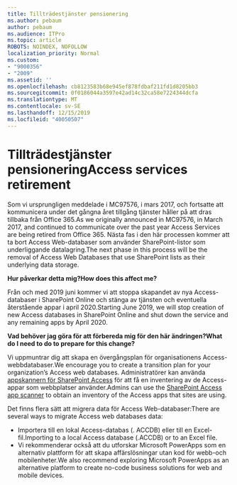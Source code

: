```yaml
---
title: Tillträdestjänster pensionering
ms.author: pebaum
author: pebaum
ms.audience: ITPro
ms.topic: article
ROBOTS: NOINDEX, NOFOLLOW
localization_priority: Normal
ms.custom:
- "9000356"
- "2009"
ms.assetid: ''
ms.openlocfilehash: cb8123583b68e945ef878fdbaf211fd1d8205bb3
ms.sourcegitcommit: 0f0186044a3597e42ad14c32ca58e7224344dcfa
ms.translationtype: MT
ms.contentlocale: sv-SE
ms.lasthandoff: 12/15/2019
ms.locfileid: "40050507"
---
```

# <a name="access-services-retirement"></a><span data-ttu-id="8ff8a-102">Tillträdestjänster pensionering</span><span class="sxs-lookup"><span data-stu-id="8ff8a-102">Access services retirement</span></span>

<span data-ttu-id="8ff8a-103">Som vi ursprungligen meddelade i MC97576, i mars 2017, och fortsatte att kommunicera under det gångna året tillgång tjänster håller på att dras tillbaka från Office 365.</span><span class="sxs-lookup"><span data-stu-id="8ff8a-103">As we originally announced in MC97576, in March 2017, and continued to communicate over the past year Access Services are being retired from Office 365.</span></span> <span data-ttu-id="8ff8a-104">Nästa fas i den här processen kommer att ta bort Access Web-databaser som använder SharePoint-listor som underliggande datalagring.</span><span class="sxs-lookup"><span data-stu-id="8ff8a-104">The next phase in this process will be the removal of Access Web Databases that use SharePoint lists as their underlying data storage.</span></span>

<span data-ttu-id="8ff8a-105">**Hur påverkar detta mig?**</span><span class="sxs-lookup"><span data-stu-id="8ff8a-105">**How does this affect me?**</span></span>

<span data-ttu-id="8ff8a-106">Från och med 2019 juni kommer vi att stoppa skapandet av nya Access-databaser i SharePoint Online och stänga av tjänsten och eventuella återstående appar i april 2020.</span><span class="sxs-lookup"><span data-stu-id="8ff8a-106">Starting June 2019, we will stop creation of new Access databases in SharePoint Online and shut down the service and any remaining apps by April 2020.</span></span>

<span data-ttu-id="8ff8a-107">**Vad behöver jag göra för att förbereda mig för den här ändringen?**</span><span class="sxs-lookup"><span data-stu-id="8ff8a-107">**What do I need to do to prepare for this change?**</span></span>

<span data-ttu-id="8ff8a-108">Vi uppmuntrar dig att skapa en övergångsplan för organisationens Access-webbdatabaser.</span><span class="sxs-lookup"><span data-stu-id="8ff8a-108">We encourage you to create a transition plan for your organization’s Access web databases.</span></span> <span data-ttu-id="8ff8a-109">Administratörer kan använda [appskannern för SharePoint Access](https://github.com/SharePoint/PnP-Tools/tree/master/Solutions/SharePoint.AccessApp.Scanner) för att få en inventering av de Access-appar som webbplatser använder.</span><span class="sxs-lookup"><span data-stu-id="8ff8a-109">Admins can use the [SharePoint Access app scanner](https://github.com/SharePoint/PnP-Tools/tree/master/Solutions/SharePoint.AccessApp.Scanner) to obtain an inventory of the Access apps that sites are using.</span></span>

<span data-ttu-id="8ff8a-110">Det finns flera sätt att migrera data för Access Web-databaser:</span><span class="sxs-lookup"><span data-stu-id="8ff8a-110">There are several ways to migrate Access web databases data:</span></span>

- <span data-ttu-id="8ff8a-111">Importera till en lokal Access-databas (. ACCDB) eller till en Excel-fil.</span><span class="sxs-lookup"><span data-stu-id="8ff8a-111">Importing to a local Access database (.ACCDB) or to an Excel file.</span></span>
- <span data-ttu-id="8ff8a-112">Vi rekommenderar också att du utforskar Microsoft PowerApps som en alternativ plattform för att skapa affärslösningar utan kod för webb-och mobilenheter.</span><span class="sxs-lookup"><span data-stu-id="8ff8a-112">We also recommend exploring Microsoft PowerApps as an alternative platform to create no-code business solutions for web and mobile devices.</span></span>